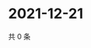 # 2021-12-21

共 0 条

<!-- BEGIN WEIBO -->
<!-- 最后更新时间 Tue Dec 21 2021 08:44:07 GMT+0800 (China Standard Time) -->

<!-- END WEIBO -->
